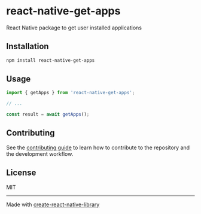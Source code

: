 # react-native-get-apps

React Native package to get user installed applications

## Installation

```sh
npm install react-native-get-apps
```

## Usage

```js
import { getApps } from 'react-native-get-apps';

// ...

const result = await getApps();
```

## Contributing

See the [contributing guide](CONTRIBUTING.md) to learn how to contribute to the repository and the development workflow.

## License

MIT

---

Made with [create-react-native-library](https://github.com/callstack/react-native-builder-bob)
